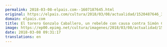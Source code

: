 ```yaml
---
permalink: 2018-03-08-elpais.com--1607187645.html
original: https://elpais.com/cultura/2018/03/08/actualidad/1520487646_398296.html#?ref=rss&format=simple&link=link
domain: elpais.com
title: El torero Gonzalo Caballero, un rebelde con causa contra Simón Casas
image: https://ep00.epimg.net/cultura/imagenes/2018/03/08/actualidad/1520487646_398296_1520491326_rrss_normal.jpg
date: 2018-03-08 09:31:17
translations: en
---
```


